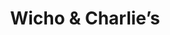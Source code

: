 ---
title: "Wicho & Charlie’s"
url: /antigua-guatemala/wicho-und-charlies/
shop: agencia de viajes
---